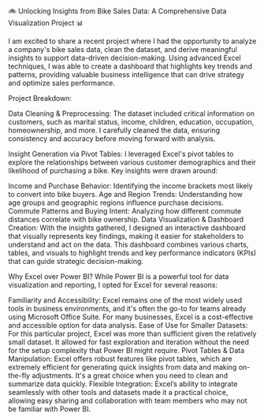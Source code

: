 🚲 Unlocking Insights from Bike Sales Data: A Comprehensive Data Visualization Project 📊

I am excited to share a recent project where I had the opportunity to analyze a company's bike sales data, clean the dataset, and derive meaningful insights to support data-driven decision-making. Using advanced Excel techniques, I was able to create a dashboard that highlights key trends and patterns, providing valuable business intelligence that can drive strategy and optimize sales performance.

Project Breakdown:

Data Cleaning & Preprocessing:
The dataset included critical information on customers, such as marital status, income, children, education, occupation, homeownership, and more. I carefully cleaned the data, ensuring consistency and accuracy before moving forward with analysis.

Insight Generation via Pivot Tables:
I leveraged Excel's pivot tables to explore the relationships between various customer demographics and their likelihood of purchasing a bike. Key insights were drawn around:

Income and Purchase Behavior: Identifying the income brackets most likely to convert into bike buyers.
Age and Region Trends: Understanding how age groups and geographic regions influence purchase decisions.
Commute Patterns and Buying Intent: Analyzing how different commute distances correlate with bike ownership.
Data Visualization & Dashboard Creation:
With the insights gathered, I designed an interactive dashboard that visually represents key findings, making it easier for stakeholders to understand and act on the data. This dashboard combines various charts, tables, and visuals to highlight trends and key performance indicators (KPIs) that can guide strategic decision-making.

Why Excel over Power BI? While Power BI is a powerful tool for data visualization and reporting, I opted for Excel for several reasons:

Familiarity and Accessibility: Excel remains one of the most widely used tools in business environments, and it's often the go-to for teams already using Microsoft Office Suite. For many businesses, Excel is a cost-effective and accessible option for data analysis.
Ease of Use for Smaller Datasets: For this particular project, Excel was more than sufficient given the relatively small dataset. It allowed for fast exploration and iteration without the need for the setup complexity that Power BI might require.
Pivot Tables & Data Manipulation: Excel offers robust features like pivot tables, which are extremely efficient for generating quick insights from data and making on-the-fly adjustments. It's a great choice when you need to clean and summarize data quickly.
Flexible Integration: Excel’s ability to integrate seamlessly with other tools and datasets made it a practical choice, allowing easy sharing and collaboration with team members who may not be familiar with Power BI.
